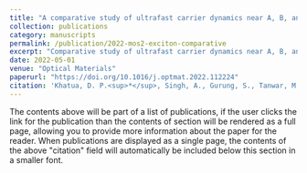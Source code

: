 ```yaml
---
title: "A comparative study of ultrafast carrier dynamics near A, B, and C-excitons in a monolayer MoS<sub>2</sub> at high excitation densities"
collection: publications
category: manuscripts
permalink: /publication/2022-mos2-exciton-comparative
excerpt: "Comparative study of ultrafast carrier dynamics near A, B, and C-excitons in monolayer MoS<sub>2</sub> at high excitation densities, revealing distinct excitonic behaviors."
date: 2022-05-01
venue: "Optical Materials"
paperurl: "https://doi.org/10.1016/j.optmat.2022.112224"
citation: 'Khatua, D. P.<sup>*</sup>, Singh, A., Gurung, S., Tanwar, M., Kumar, R., and Jayabalan, J. (2022). "A comparative study of ultrafast carrier dynamics near A, B, and C-excitons in a monolayer MoS<sub>2</sub> at high excitation densities." <i>Optical Materials</i>, 126, 112224. https://doi.org/10.1016/j.optmat.2022.112224 [<sup>*</sup>Corresponding author]'
---
```


The contents above will be part of a list of publications, if the user clicks the link for the publication than the contents of section will be rendered as a full page, allowing you to provide more information about the paper for the reader. When publications are displayed as a single page, the contents of the above "citation" field will automatically be included below this section in a smaller font.

